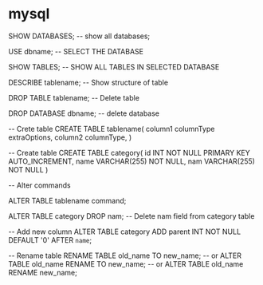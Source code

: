 # mysql


SHOW DATABASES; -- show all databases;

USE dbname; -- SELECT THE DATABASE

SHOW TABLES; -- SHOW ALL TABLES IN SELECTED DATABASE

DESCRIBE tablename; -- Show structure of table

DROP TABLE tablename; -- Delete table

DROP DATABASE dbname; -- delete database


-- Crete table
CREATE TABLE tablename(
    column1 columnType extraOptions,
    column2 columnType,
)  

-- Create table
CREATE TABLE category(
	id INT NOT NULL PRIMARY KEY AUTO_INCREMENT,
    name VARCHAR(255) NOT NULL,
    nam VARCHAR(255) NOT NULL
)


-- Alter commands

ALTER TABLE tablename command;

ALTER TABLE category DROP nam; -- Delete nam field from category table

-- Add new column
ALTER TABLE category ADD parent INT NOT NULL DEFAULT '0' AFTER `name`;

-- Rename table
RENAME TABLE old_name TO new_name;
-- or
ALTER TABLE old_name RENAME TO new_name; 
-- or
ALTER TABLE old_name RENAME new_name;  
